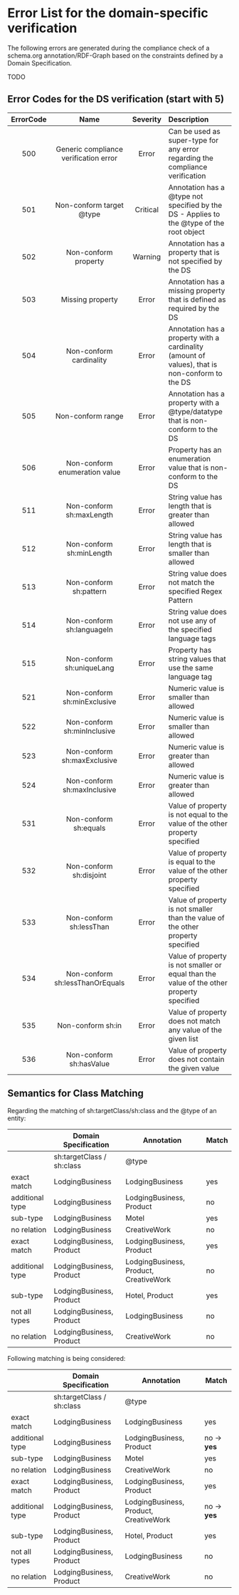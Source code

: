 # Error List for the domain-specific verification

The following errors are generated during the compliance check of a schema.org annotation/RDF-Graph based on the constraints defined by a Domain Specification.

TODO

## Error Codes for the DS verification (start with 5)

| ErrorCode | Name | Severity | Description |
| :---: | :---: | :---: | :--- |
| 500 | Generic compliance verification error | Error |Can be used as super-type for any error regarding the compliance verification |
| 501 | Non-conform target @type | Critical | Annotation has a @type not specified by the DS - Applies to the @type of the root object |
| 502 | Non-conform property | Warning | Annotation has a property that is not specified by the DS |
| 503 | Missing property | Error | Annotation has a missing property that is defined as required by the DS |
| 504 | Non-conform cardinality | Error | Annotation has a property with a cardinality (amount of values), that is non-conform to the DS |
| 505 | Non-conform range | Error | Annotation has a property with a  @type/datatype that is non-conform to the DS |
| 506 | Non-conform enumeration value | Error | Property has an enumeration value that is non-conform to the DS |
| 511 | Non-conform sh:maxLength | Error | String value has length that is greater than allowed |
| 512 | Non-conform sh:minLength | Error | String value has length that is smaller than allowed |
| 513 | Non-conform sh:pattern | Error | String value does not match the specified Regex Pattern |
| 514 | Non-conform sh:languageIn | Error | String value does not use any of the specified language tags |
| 515 | Non-conform sh:uniqueLang | Error | Property has string values that use the same language tag |
| 521 | Non-conform sh:minExclusive | Error | Numeric value is smaller than allowed |
| 522 | Non-conform sh:minInclusive | Error | Numeric value is smaller than allowed |
| 523 | Non-conform sh:maxExclusive | Error | Numeric value is greater than allowed |
| 524 | Non-conform sh:maxInclusive | Error | Numeric value is greater than allowed |
| 531 | Non-conform sh:equals | Error | Value of property is not equal to the value of the other property specified |
| 532 | Non-conform sh:disjoint | Error | Value of property is equal to the value of the other property specified |
| 533 | Non-conform sh:lessThan | Error | Value of property is not smaller than the value of the other property specified |
| 534 | Non-conform sh:lessThanOrEquals | Error | Value of property is not smaller or equal than the value of the other property specified |
| 535 | Non-conform sh:in | Error | Value of property does not match any value of the given list |
| 536 | Non-conform sh:hasValue | Error | Value of property does not contain the given value |

## Semantics for Class Matching

Regarding the matching of sh:targetClass/sh:class and the @type of an entity:

|                 | Domain Specification      | Annotation                             | Match |
|-----------------|---------------------------|----------------------------------------|-------|
|                 | sh:targetClass / sh:class | @type                                  |       |
| exact match     | LodgingBusiness           | LodgingBusiness                        | yes   |
| additional type | LodgingBusiness           | LodgingBusiness, Product               | no    |
| sub-type        | LodgingBusiness           | Motel                                  | yes   |
| no relation     | LodgingBusiness           | CreativeWork                           | no    |
| exact match     | LodgingBusiness, Product  | LodgingBusiness, Product               | yes   |
| additional type | LodgingBusiness, Product  | LodgingBusiness, Product, CreativeWork | no    |
| sub-type        | LodgingBusiness, Product  | Hotel, Product                         | yes   |
| not all types   | LodgingBusiness, Product  | LodgingBusiness                        | no    |
| no relation     | LodgingBusiness, Product  | CreativeWork                           | no    |

Following matching is being considered:

|                 | Domain Specification      | Annotation                             | Match |
|-----------------|---------------------------|----------------------------------------|-------|
|                 | sh:targetClass / sh:class | @type                                  |       |
| exact match     | LodgingBusiness           | LodgingBusiness                        | yes   |
| additional type | LodgingBusiness           | LodgingBusiness, Product               | no -> **yes**    |
| sub-type        | LodgingBusiness           | Motel                                  | yes   |
| no relation     | LodgingBusiness           | CreativeWork                           | no    |
| exact match     | LodgingBusiness, Product  | LodgingBusiness, Product               | yes   |
| additional type | LodgingBusiness, Product  | LodgingBusiness, Product, CreativeWork | no -> **yes**    |
| sub-type        | LodgingBusiness, Product  | Hotel, Product                         | yes   |
| not all types   | LodgingBusiness, Product  | LodgingBusiness                        | no    |
| no relation     | LodgingBusiness, Product  | CreativeWork                           | no    |